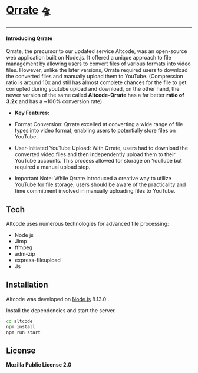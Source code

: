 # [Qrrate](https://qrrate.onrender.com) 🛸

***

#### Introducing Qrrate

Qrrate, the precursor to our updated service Altcode, was an open-source web application built on Node.js. It offered a unique approach to file management by allowing users to convert files of various formats into video files. However, unlike the later versions, Qrrate required users to download the converted files and manually upload them to YouTube. (Compression ratio is around 10x and still has almost complete chances for the file to get corrupted during youtube upload and download, on the other hand, the newer version of the same called **Altcode-Qrrate** 
 has a far better **ratio of 3.2x** and has a ~100% conversion rate)

- __Key Features:__

- Format Conversion: Qrrate excelled at converting a wide range of file types into video format, enabling users to potentially store files on YouTube.

- User-Initiated YouTube Upload: With Qrrate, users had to download the converted video files and then independently upload them to their YouTube accounts. This process allowed for storage on YouTube but required a manual upload step.

- Important Note: While Qrrate introduced a creative way to utilize YouTube for file storage, users should be aware of the practicality and time commitment involved in manually uploading files to YouTube.
## Tech

Altcode uses numerous technologies for advanced file processing:

- Node js
- Jimp
- ffmpeg
- adm-zip
- express-fileupload
- Js
 

## Installation

Altcode was developed on [Node.js](https://nodejs.org/) 8.13.0 .

Install the dependencies and start the server.

```sh
cd altcode
npm install
npm run start
```






## License

__Mozilla Public License 2.0__
